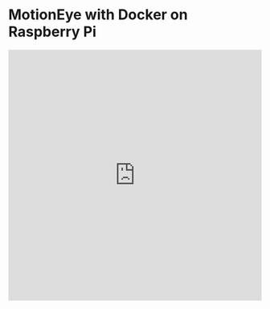 # MotionEye with Docker on Raspberry Pi

<iframe width="100%" height="500" src="https://www.youtube.com/embed/nOGM3r2TD-A" title="MotionEye with Docker on Raspberry Pi" frameborder="0" allow="accelerometer; autoplay; clipboard-write; encrypted-media; gyroscope; picture-in-picture; web-share" allowfullscreen></iframe>